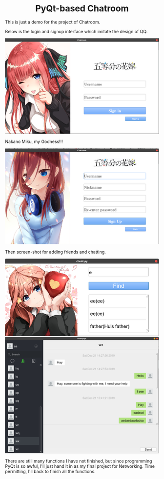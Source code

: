 # <center>PyQt-based Chatroom</center>

This is just a demo for the project of Chatroom.

Below is the login and signup interface which imitate the design of QQ.

<img src="Pic/Screenshot for signin.png">

Nakano Miku, my Godness!!!

<img src="Pic/Screenshot for signup.png">

Then screen-shot for adding friends and chatting.

<img src="Pic/Screenshot for add.png">

<img src="Pic/Screenshot for homepage.png">

There are still many functions I have not finished, but since programming PyQt is so awful, I'll just hand it in as my final project for Networking. Time permitting, I'll back to finish all the functions.